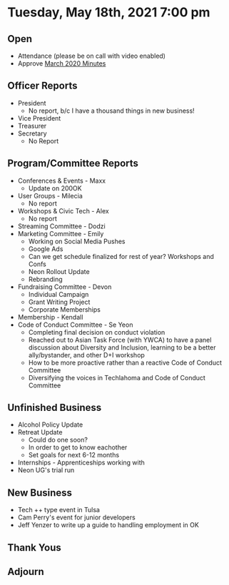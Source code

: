 
# Tuesday, May 18th, 2021 7:00 pm

## Open

- Attendance (please be on call with video enabled)
- Approve [March 2020 Minutes](https://github.com/techlahoma/board_meetings/blob/master/2021/03_March_minutes.md)

## Officer Reports

- President
  - No report, b/c I have a thousand things in new business!
- Vice President
- Treasurer 
- Secretary 
	- No Report

## Program/Committee Reports

- Conferences & Events - Maxx
	- Update on 200OK
- User Groups - Milecia
	- No report 
- Workshops & Civic Tech - Alex
	- No report 
- Streaming Committee - Dodzi 
- Marketing Committee - Emily
	- Working on Social Media Pushes
	- Google Ads
	- Can we get schedule finalized for rest of year? Workshops and Confs
	- Neon Rollout Update
	- Rebranding
- Fundraising Committee - Devon
	- Individual Campaign
	- Grant Writing Project
	- Corporate Memberships 
- Membership - Kendall
- Code of Conduct Committee - Se Yeon
	- Completing final decision on conduct violation
	- Reached out to Asian Task Force (with YWCA) to have a panel discussion about Diversity and Inclusion, learning to be a better ally/bystander, and other D+I workshop
	- How to be more proactive rather than a reactive Code of Conduct Committee
	- Diversifying the voices in Techlahoma and Code of Conduct Committee

## Unfinished Business
- Alcohol Policy Update 
- Retreat Update
	- Could do one soon?
	- In order to get to know eachother
	- Set goals for next 6-12 months
- Internships - Apprenticeships working with 
- Neon UG's trial run

## New Business

- Tech ++ type event in Tulsa
- Cam Perry's event for junior developers
- Jeff Yenzer to write up a guide to handling employment in OK

## Thank Yous

## Adjourn
